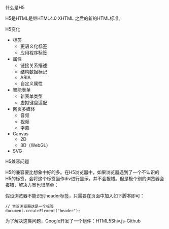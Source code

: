 什么是H5

H5是HTML是继HTML4.0 XHTML 之后的新的HTML标准。

H5变化

- 标签
  - 更语义化标签
  - 应用程序标签
- 属性
  - 链接关系描述
  - 结构数据标记
  - ARIA
  - 自定义属性
- 智能表单
  - 新表单类型
  - 虚拟键盘适配
- 网页多媒体
  - 音频
  - 视频
  - 字幕
- Canvas
  - 2D
  - 3D（WebGL）
- SVG

H5兼容问题

H5的兼容要比想象中好的多。在H5浏览器中，如果浏览器遇到了一个不认识的H5的标签，会将这个标签当作div进行显示，并不会报错。但是极个别的浏览器会报错，解决方案也很简单：

假设浏览器不能识别header标签，只需要在页面中加入如下脚本即可：

    // 告诉浏览器这是一个标签
    document.createElement("header");

为了解决这类问题，Google开发了一个组件：HTML5Shiv.js-Github
